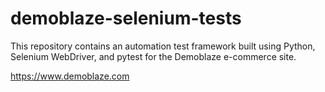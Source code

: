 # demoblaze-selenium-tests
This repository contains an automation test framework built using Python, Selenium WebDriver, and pytest for the Demoblaze e-commerce site.

https://www.demoblaze.com
